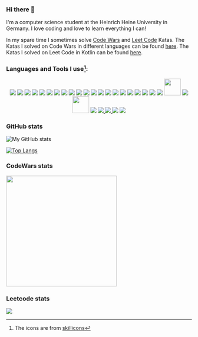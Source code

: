 ### Hi there 👋

<p> 
I'm a computer science student at the Heinrich Heine University in Germany.
I love coding and love to learn everything I can!
</p>

<p> 
In my spare time I sometimes solve 
<a href="https://www.codewars.com/r/iGtS7w">Code Wars</a> 
and
<a href="https://leetcode.com/">Leet Code</a>
Katas. 
The Katas I solved on Code Wars in different languages can be found 
<a href="https://github.com/jaess105/CodeWars_Katas">here</a>.
The Katas I solved on Leet Code in Kotlin can be found 
<a href="https://github.com/jaess105/Leetcode">here</a>.
</p>

### Languages and Tools I use[^1]:

<p align="center">
    <img src="https://skillicons.dev/icons?i=java" />
    <img src="https://skillicons.dev/icons?i=kotlin" />
    <img src="https://skillicons.dev/icons?i=spring" />
    <img src="https://skillicons.dev/icons?i=dart" />
    <img src="https://skillicons.dev/icons?i=flutter" />
    <img src="https://skillicons.dev/icons?i=python" />
    <img src="https://skillicons.dev/icons?i=ts" />
    <img src="https://skillicons.dev/icons?i=angular" />
    <img src="https://skillicons.dev/icons?i=docker" />
    <img src="https://skillicons.dev/icons?i=clojure" />
    <img src="https://skillicons.dev/icons?i=c" />
    <img src="https://skillicons.dev/icons?i=cpp" />
    <img src="https://skillicons.dev/icons?i=cs" />
    <img src="https://skillicons.dev/icons?i=js" />
    <img src="https://skillicons.dev/icons?i=html" />
    <img src="https://skillicons.dev/icons?i=css" />
    <img src="https://skillicons.dev/icons?i=bash" >
    <img src="https://skillicons.dev/icons?i=latex" />
    <img src="https://skillicons.dev/icons?i=md" />
    <img src="https://skillicons.dev/icons?i=vscode" />
    <img src="https://skillicons.dev/icons?i=androidstudio" />
    <img src="https://plugins.jetbrains.com/static/versions/24075/jetbrains-simple.svg"
         width="45" height="45">
    <img src="https://skillicons.dev/icons?i=idea" />
    <img src="https://cdn-icons-png.flaticon.com/512/888/888879.png" 
         width="45" height="45">
    <img src="https://skillicons.dev/icons?i=git" >
    <a href="https://www.linkedin.com/in/jannik-esser-04ab83212/"> 
        <img src="https://skillicons.dev/icons?i=linkedin" > 
    </a>
    <a href="https://discordapp.com/users/Fandjayjay#8196"> 
        <img src="https://skillicons.dev/icons?i=discord" >
    </a>
    <img src="https://skillicons.dev/icons?i=raspberrypi" >
    <img src="https://skillicons.dev/icons?i=stackoverflow" >
</p>

### GitHub stats

![My GitHub stats](https://github-readme-stats.vercel.app/api?username=jaess105&show_icons=true&theme=dracula&count_private=true)

[![Top Langs](https://github-readme-stats.vercel.app/api/top-langs/?username=jaess105&theme=dracula&count_private=true)](https://github.com/anuraghazra/github-readme-stats)

### CodeWars stats

<p>
<a href="https://github.com/jaess105/CodeWars_Katas">
    <img src="https://www.codewars.com/users/jaess105/badges/large" width="300"/>
</a>
</p>

### Leetcode stats

<p>
<a href="https://github.com/jaess105/Leetcode">
    <img src="https://leetcard.jacoblin.cool/Jaess105?theme=dark&font=Turret%20Road&ext=heatmap">
</a>
</p>

[^1]: The icons are from [skillicons](https://skillicons.dev)
